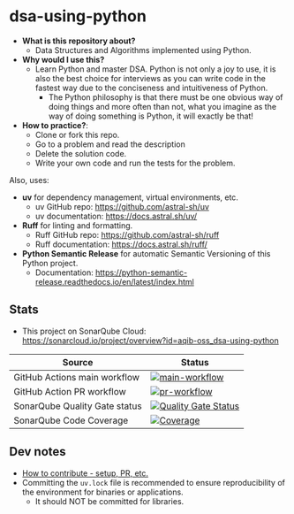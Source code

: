 # dsa-using-python

- **What is this repository about?**
  - Data Structures and Algorithms implemented using Python.
- **Why would I use this?**
  - Learn Python and master DSA. Python is not only a joy to use, it is also the best choice for interviews as you can write code in the fastest way due to the conciseness and intuitiveness of Python.
    - The Python philosophy is that there must be one obvious way of doing things and more often than not, what you imagine as the way of doing something is Python, it will exactly be that!
- **How to practice?**:
  - Clone or fork this repo.
  - Go to a problem and read the description
  - Delete the solution code.
  - Write your own code and run the tests for the problem.

Also, uses:

- **uv** for dependency management, virtual environments, etc.
  - uv GitHub repo: <https://github.com/astral-sh/uv>
  - uv documentation: <https://docs.astral.sh/uv/>
- **Ruff** for linting and formatting.
  - Ruff GitHub repo: <https://github.com/astral-sh/ruff>
  - Ruff documentation: <https://docs.astral.sh/ruff/>
- **Python Semantic Release** for automatic Semantic Versioning of this Python project.
  - Documentation: <https://python-semantic-release.readthedocs.io/en/latest/index.html>

## Stats

- This project on SonarQube Cloud: <https://sonarcloud.io/project/overview?id=aqib-oss_dsa-using-python>

| Source                        | Status                                                                                                                                                                                                        |
| ----------------------------- | ------------------------------------------------------------------------------------------------------------------------------------------------------------------------------------------------------------- |
| GitHub Actions main workflow  | [![main-workflow](https://github.com/aqib-oss/dsa-using-python/actions/workflows/main-workflow.yaml/badge.svg)](https://github.com/aqib-oss/dsa-using-python/actions/workflows/main-workflow.yaml)    |
| GitHub Action PR workflow     | [![pr-workflow](https://github.com/aqib-oss/dsa-using-python/actions/workflows/pr-workflow.yaml/badge.svg)](https://github.com/aqib-oss/dsa-using-python/actions/workflows/pr-workflow.yaml)          |
| SonarQube Quality Gate status | [![Quality Gate Status](https://sonarcloud.io/api/project_badges/measure?project=aqib-oss_dsa-using-python&metric=alert_status)](https://sonarcloud.io/summary/new_code?id=aqib-oss_dsa-using-python) |
| SonarQube Code Coverage       | [![Coverage](https://sonarcloud.io/api/project_badges/measure?project=aqib-oss_dsa-using-python&metric=coverage)](https://sonarcloud.io/summary/new_code?id=aqib-oss_dsa-using-python)                |

## Dev notes

- [How to contribute - setup, PR, etc.](CONTRIBUTING.md)
- Committing the `uv.lock` file is recommended to ensure reproducibility of the environment for binaries or applications.
  - It should NOT be committed for libraries.

